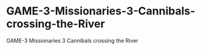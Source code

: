 # GAME-3-Missionaries-3-Cannibals-crossing-the-River
GAME-3 Missionaries 3 Cannibals crossing the River
